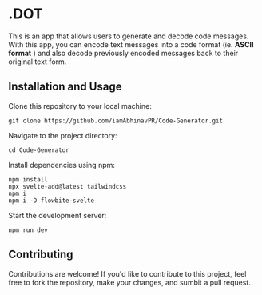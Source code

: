 # .DOT

This is an app that allows users to generate and decode code messages. With this app, you can encode text messages into a code format (ie. **ASCII format** ) and also decode previously encoded messages back to their original text form.

## Installation and Usage

Clone this repository to your local machine:
```
git clone https://github.com/iamAbhinavPR/Code-Generator.git
```
Navigate to the project directory:
```
cd Code-Generator
```
Install dependencies using npm:
```
npm install
npx svelte-add@latest tailwindcss
npm i
npm i -D flowbite-svelte
```
Start the development server:
```
npm run dev
```
## Contributing

Contributions are welcome! If you'd like to contribute to this project, feel free to fork the repository, make your changes, and sumbit a pull request.
